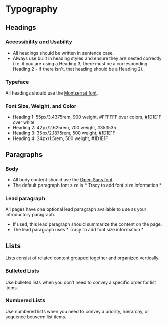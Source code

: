# Typography

## Headings
### Accessibility and Usability
- All headings should be written in sentence case.
- Always use built in heading styles and ensure they are nested correctly (i.e. if you are using a Heading 3, there must be a corresponding Heading 2 - if there isn't, that heading should be a Heading 2)..

### Typeface
All headings should use the [Montserrat font](https://fonts.google.com/specimen/Montserrat).

### Font Size, Weight, and Color

- Heading 1: 55px/3.4375rem, 900 weight, #FFFFFF over colors, #1D1E1F over white
- Heading 2: 42px/2.625rem, 700 weight, #353535
- Heading 3: 35px/2.1875rem, 500 weight, #1D1E1F 
- Heading 4: 24px/1.5rem, 500 weight, #1D1E1F

## Paragraphs

### Body
- All body content should use the [Open Sans font](https://fonts.google.com/specimen/Open+Sans).
- The default paragraph font size is * Tracy to add font size information *

### Lead paragraph
All pages have one optional lead paragraph available to use as your introductory paragraph. 
- If used, this lead paragraph should summarize the content on the page. 
- The lead paragraph uses * Tracy to add font size information *

## Lists
Lists consist of related content grouped together and organized vertically.

### Bulleted Lists
Use bulleted lists when you don’t need to convey a specific order for list items.

### Numbered Lists
Use numbered lists when you need to convey a priority, hierarchy, or sequence between list items.
